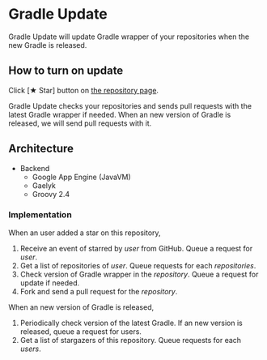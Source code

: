 # Gradle Update

Gradle Update will update Gradle wrapper of your repositories when the new Gradle is released.

## How to turn on update

Click [★ Star] button on [the repository page](https://github.com/int128/gradleupdate).



Gradle Update checks your repositories and sends pull requests with the latest Gradle wrapper if needed.
When an new version of Gradle is released, we will send pull requests with it.


## Architecture

* Backend
  * Google App Engine (JavaVM)
  * Gaelyk
  * Groovy 2.4


### Implementation

When an user added a star on this repository,

1. Receive an event of starred by _user_ from GitHub. Queue a request for _user_.
2. Get a list of repositories of _user_. Queue requests for each _repositories_.
3. Check version of Gradle wrapper in the _repository_. Queue a request for update if needed.
4. Fork and send a pull request for the _repository_.

When an new version of Gradle is released,

1. Periodically check version of the latest Gradle.
   If an new version is released, queue a request for users.
2. Get a list of stargazers of this repository. Queue requests for each _users_.
